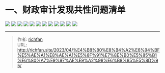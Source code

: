 # 一、财政审计发现共性问题清单

![](https://jsd.cdn.zzko.cn/gh/richffan/img@main/audit/审计发现共性问题清单/一-财政审计发现共性问题清单/财政审计发现共性问题清单_页面_001.webp)
![](https://jsd.cdn.zzko.cn/gh/richffan/img@main/audit/审计发现共性问题清单/一-财政审计发现共性问题清单/财政审计发现共性问题清单_页面_002.webp)
![](https://jsd.cdn.zzko.cn/gh/richffan/img@main/audit/审计发现共性问题清单/一-财政审计发现共性问题清单/财政审计发现共性问题清单_页面_003.webp)
![](https://jsd.cdn.zzko.cn/gh/richffan/img@main/audit/审计发现共性问题清单/一-财政审计发现共性问题清单/财政审计发现共性问题清单_页面_004.webp)
![](https://jsd.cdn.zzko.cn/gh/richffan/img@main/audit/审计发现共性问题清单/一-财政审计发现共性问题清单/财政审计发现共性问题清单_页面_005.webp)
![](https://jsd.cdn.zzko.cn/gh/richffan/img@main/audit/审计发现共性问题清单/一-财政审计发现共性问题清单/财政审计发现共性问题清单_页面_006.webp)
![](https://jsd.cdn.zzko.cn/gh/richffan/img@main/audit/审计发现共性问题清单/一-财政审计发现共性问题清单/财政审计发现共性问题清单_页面_007.webp)
![](https://jsd.cdn.zzko.cn/gh/richffan/img@main/audit/审计发现共性问题清单/一-财政审计发现共性问题清单/财政审计发现共性问题清单_页面_008.webp)
![](https://jsd.cdn.zzko.cn/gh/richffan/img@main/audit/审计发现共性问题清单/一-财政审计发现共性问题清单/财政审计发现共性问题清单_页面_009.webp)
![](https://jsd.cdn.zzko.cn/gh/richffan/img@main/audit/审计发现共性问题清单/一-财政审计发现共性问题清单/财政审计发现共性问题清单_页面_010.webp)
![](https://jsd.cdn.zzko.cn/gh/richffan/img@main/audit/审计发现共性问题清单/一-财政审计发现共性问题清单/财政审计发现共性问题清单_页面_011.webp)
![](https://jsd.cdn.zzko.cn/gh/richffan/img@main/audit/审计发现共性问题清单/一-财政审计发现共性问题清单/财政审计发现共性问题清单_页面_012.webp)



---

> 作者: [richfan](https://richfan.site/)  
> URL: http://richfan.site/2023/04/%E4%B8%80%E8%B4%A2%E6%94%BF%E5%AE%A1%E8%AE%A1%E5%8F%91%E7%8E%B0%E5%85%B1%E6%80%A7%E9%97%AE%E9%A2%98%E6%B8%85%E5%8D%95/  

